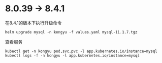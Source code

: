 

# 8.0.39 -> 8.4.1

在8.4.1的版本下执行升级命令

```
helm upgrade mysql -n kongyu -f values.yaml mysql-11.1.7.tgz
```

查看服务

```shell
kubectl get -n kongyu pod,svc,pvc -l app.kubernetes.io/instance=mysql
kubectl logs -f -n kongyu -l app.kubernetes.io/instance=mysql
```


